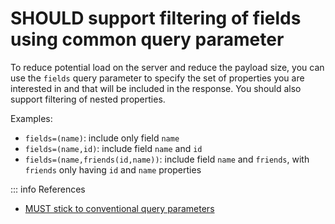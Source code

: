 # SHOULD support filtering of fields using common query parameter

To reduce potential load on the server and reduce the payload size, you can use the `fields` query parameter to specify the set of properties you are interested in and that will be included in the response.
You should also support filtering of nested properties.

Examples:

- `fields=(name)`: include only field `name`
- `fields=(name,id)`: include field `name` and `id`
- `fields=(name,friends(id,name))`: include field `name` and `friends`, with `friends` only having `id` and `name` properties

::: info References
- [MUST stick to conventional query parameters](../../../../rest/resources/naming-conventions/rules/must-stick-to-conventional-query-parameters.md)